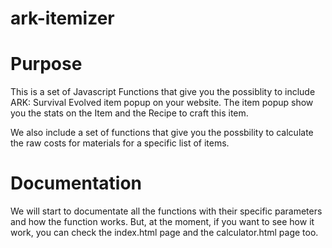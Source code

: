 ark-itemizer
===

Purpose
====

This is a set of Javascript Functions that give you the possiblity to include ARK: Survival Evolved item popup on your website.
The item popup show you the stats on the Item and the Recipe to craft this item.

We also include a set of functions that give you the possbility to calculate the raw costs for materials for a specific list of items.

Documentation
====

We will start to documentate all the functions with their specific parameters and how the function works. But, at the moment, if you want to see how it work, you can check the index.html page and the calculator.html page too.
